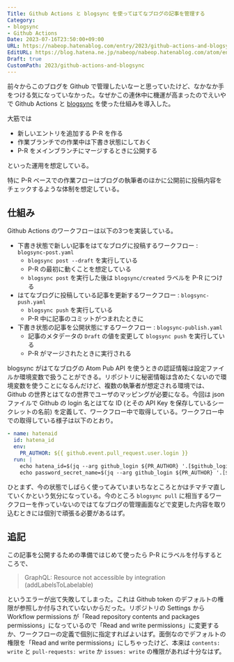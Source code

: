 ```yaml
---
Title: Github Actions と blogsync を使ってはてなブログの記事を管理する
Category:
- blogsync
- Github Actions
Date: 2023-07-16T23:50:00+09:00
URL: https://nabeop.hatenablog.com/entry/2023/github-actions-and-blogsync
EditURL: https://blog.hatena.ne.jp/nabeop/nabeop.hatenablog.com/atom/entry/820878482950392555
Draft: true
CustomPath: 2023/github-actions-and-blogsync
---
```


前々からこのブログを Github で管理したいなーと思っていたけど、なかなか手をつける気になっていなかった。なぜかこの連休中に機運が高まったのでえいやで Github Actions と [blogsync](https://github.com/x-motemen/blogsync) を使った仕組みを導入した。

大筋では

- 新しいエントリを追加する P-R を作る
- 作業ブランチでの作業中は下書き状態にしておく
- P-R をメインブランチにマージするときに公開する

といった運用を想定している。

特に P-R ベースでの作業フローはブログの執筆者のほかに公開前に投稿内容をチェックするような体制を想定している。

## 仕組み

Github Actions のワークフローは以下の3つを実装している。

- 下書き状態で新しい記事をはてなブログに投稿するワークフロー : `blogsync-post.yaml`
    - `blogsync post --draft` を実行している
    - P-R の最初に動くことを想定している
    - `blogsync post` を実行した後は `blogsync/created` ラベルを P-R につける
- はてなブログに投稿している記事を更新するワークフロー : `blogsync-push.yaml`
    - `blogsync push` を実行している
    - P-R 中に記事のコミットがつまれたときに
- 下書き状態の記事を公開状態にするワークフロー : `blogsync-publish.yaml`
    - 記事のメタデータの `Draft` の値を変更して `blogsync push` を実行している
    - P-R がマージされたときに実行される

blogsync がはてなブログの Atom Pub API を使うときの認証情報は設定ファイルか環境変数で扱うことができる。リポジトリに秘密情報は含めたくないので環境変数を使うことになるんだけど、複数の執筆者が想定される環境では、Github の世界とはてなの世界でユーザのマッピングが必要になる。今回は json ファイルで Github の login 名とはてな ID (とその API Key を保存しているシークレットの名前) を定義して、ワークフロー中で取得している。ワークフロー中での取得している様子は以下のとおり。

```yaml
- name: hatenaid
  id: hatena_id
  env:
    PR_AUTHOR: ${{ github.event.pull_request.user.login }}
  run: |
    echo hatena_id=$(jq --arg github_login ${PR_AUTHOR} '.[$github_login].hatena_id' map.json) | tr -d '"' >> $GITHUB_OUTPUT
    echo password_secret_name=$(jq --arg github_login ${PR_AUTHOR} '.[$github_login].password_secret_name' map.json) | tr -d '"' >> $GITHUB_OUTPUT
```

ひとまず、今の状態でしばらく使ってみていまいちなところとかはチマチマ直していくかという気分になっている。今のところ `blogsync pull` に相当するワークフローを作っていないのではてなブログの管理画面などで変更した内容を取り込むときには個別で頑張る必要があるはず。

## 追記

この記事を公開するための準備ではじめて使ったら P-R にラベルを付与するところで、

> GraphQL: Resource not accessible by integration (addLabelsToLabelable)

というエラーが出て失敗してしまった。これは Github token のデフォルトの権限が参照しか付与されていないからだった。リポジトリの Settings から Workflow permissions が「Read repository contents and packages permissions」になっているので「Read and write permissions」に変更するか、ワークフローの定義で個別に指定すればよいはず。面倒なのでデフォルトの権限を「Read and write permissions」にしちゃったけど、本来は `contents: write` と `pull-requests: write` か `issues: write` の権限があれば十分なはず。
